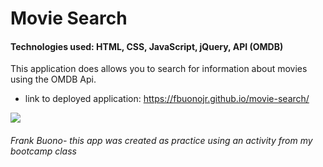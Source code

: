 # Movie Search

#### Technologies used: HTML, CSS, JavaScript, jQuery, API (OMDB)

This application does allows you to search for information about movies using the OMDB Api.

* link to deployed application: https://fbuonojr.github.io/movie-search/

![](./images/)

###### Frank Buono- this app was created as practice using an activity from my bootcamp class